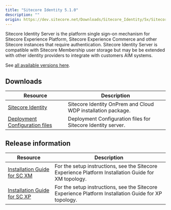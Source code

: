 ```yaml
---
title: "Sitecore Identity 5.1.0"
description: ""
origin: https://dev.sitecore.net/Downloads/Sitecore_Identity/5x/Sitecore_Identity_510
---
```


Sitecore Identity Server is the platform single sign-on mechanism for Sitecore Experience Platform, Sitecore Experience Commerce and other Sitecore instances that require authentication.
Sitecore Identity Server is compatible with Sitecore Membership user storage but may be be extended with other identity providers to integrate with customers AIM systems.

See [all available versions here](/downloads/Sitecore_Identity).      

## Downloads

 | Resource | Description |
 | --- | --- |
 | [Sitecore Identity](https://scdp.blob.core.windows.net/downloads/Sitecore%20Identity/5x/Sitecore%20Identity%20510/Secure/Sitecore.IdentityServer.5.1.0-r00290.scwdp.zip) | Sitecore Identity OnPrem and Cloud WDP installation package. |
 | [Deployment Configuration files](https://scdp.blob.core.windows.net/downloads/Sitecore%20Identity/5x/Sitecore%20Identity%20510/Secure/IdentityServer%20Deployment%20Configuration%205.1.0.zip) | Deployment Configuration files for Sitecore Identity server. |

## Release information

 | Resource | Description |
 | --- | --- |
 | [Installation Guide for SC XM](https://scdp.blob.core.windows.net/downloads/Sitecore%20Experience%20Platform/101/Sitecore%20Experience%20Platform%20101/Secure/Installation_Guide_for_the_XM_Scaled_topology-10.1.0.pdf) | For the setup instructions, see the Sitecore Experience Platform Installation Guide for XM topology. |
 | [Installation Guide for SC XP](https://scdp.blob.core.windows.net/downloads/Sitecore%20Experience%20Platform/101/Sitecore%20Experience%20Platform%20101/Secure/Installation_Guide_for_the_XP_Scaled_topology-10.1.0.pdf) | For the setup instructions, see the Sitecore Experience Platform Installation Guide for XP topology. |